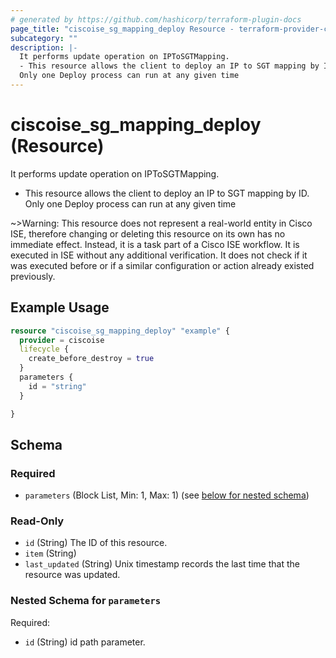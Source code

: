 ```yaml
---
# generated by https://github.com/hashicorp/terraform-plugin-docs
page_title: "ciscoise_sg_mapping_deploy Resource - terraform-provider-ciscoise"
subcategory: ""
description: |-
  It performs update operation on IPToSGTMapping.
  - This resource allows the client to deploy an IP to SGT mapping by ID.
  Only one Deploy process can run at any given time
---
```


# ciscoise_sg_mapping_deploy (Resource)

It performs update operation on IPToSGTMapping.
- This resource allows the client to deploy an IP to SGT mapping by ID.
Only one Deploy process can run at any given time


~>Warning: This resource does not represent a real-world entity in Cisco ISE, therefore changing or deleting this resource on its own has no immediate effect. Instead, it is a task part of a Cisco ISE workflow. It is executed in ISE without any additional verification. It does not check if it was executed before or if a similar configuration or action already existed previously.

## Example Usage

```terraform
resource "ciscoise_sg_mapping_deploy" "example" {
  provider = ciscoise
  lifecycle {
    create_before_destroy = true
  }
  parameters {
    id = "string"
  }

}
```

<!-- schema generated by tfplugindocs -->
## Schema

### Required

- `parameters` (Block List, Min: 1, Max: 1) (see [below for nested schema](#nestedblock--parameters))

### Read-Only

- `id` (String) The ID of this resource.
- `item` (String)
- `last_updated` (String) Unix timestamp records the last time that the resource was updated.

<a id="nestedblock--parameters"></a>
### Nested Schema for `parameters`

Required:

- `id` (String) id path parameter.


